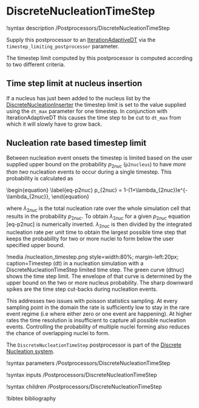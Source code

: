 # DiscreteNucleationTimeStep

!syntax description /Postprocessors/DiscreteNucleationTimeStep

Supply this postprocessor to an [IterationAdaptiveDT](/IterationAdaptiveDT.md)
via the `timestep_limiting_postprocessor` parameter.

The timestep limit computed by this postprocessor is computed according to two
different criteria.

## Time step limit at nucleus insertion

If a nucleus has just been added to the nucleus list by the
[DiscreteNucleationInserter](/DiscreteNucleationInserter.md) the timestep limit
is set to the value supplied using the `dt_max` parameter for one timestep. In
conjunction with IterationAdaptiveDT this causes the time step to be cut to
`dt_max` from which it will slowly have to grow back.

## Nucleation rate based timestep limit

Between nucleation event onsets the timestep is limited based on the user
supplied upper bound on the probability $p_{2nuc}$  (`p2nucleus`) to have
_more than two_ nucleation events to occur during a single timestep.
This probability is calculated as

\begin{equation}
\label{eq-p2nuc}
p_{2nuc} = 1-(1+\lambda_{2nuc})e^{-\lambda_{2nuc}},
\end{equation}

where $\lambda_{2nuc}$ is the total nucleation rate over the whole simulation
cell that results in the probability $p_{2nuc}$. To obtain $\lambda_{2nuc}$ for
a given $p_{2nuc}$ equation [eq-p2nuc] is numerically inverted. $\lambda_{2nuc}$
is then divided by the integrated nucleation rate per unit time to obtain the
largest possible time step that keeps the probability for two or more nuclei to
form below the user specified upper bound.

!media /nucleation_timestep.png style=width:80%; margin-left:20px;
       caption=Timestep (dt) in a nucleation simulation with a DiscreteNucleationTimeStep
       limited time step. The green curve (dtnuc) shows the time step limit.
       The envelope of that curve is determined by the upper bound on the two or more
       nucleus probability. The sharp downward spikes are the time step cut-backs
       during nucleation events.

This addresses two issues with poisson statistics sampling. At every sampling
point in the domain the rate is sufficiently low to stay in the rare event
regime (i.e where either zero or one event are happening). At higher rates the
time resolution is insufficient to capture all possible nucleation events.
Controlling the probability of multiple nuclei forming also reduces the chance
of overlapping nuclei to form.

The `DiscreteNucleationTimeStep` postprocessor is part of the
[Discrete Nucleation system](Nucleation/DiscreteNucleation.md).

!syntax parameters /Postprocessors/DiscreteNucleationTimeStep

!syntax inputs /Postprocessors/DiscreteNucleationTimeStep

!syntax children /Postprocessors/DiscreteNucleationTimeStep

!bibtex bibliography
